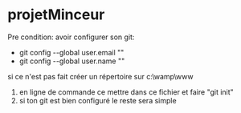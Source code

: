 projetMinceur
============

Pre condition: avoir configurer son git:
-  git config --global user.email ""
- git config --global user.name ""

si ce n'est pas fait créer un répertoire sur c:\wamp\www
1) en ligne de commande ce mettre dans ce fichier et faire "git init" 
2) si ton git est bien configuré le reste sera simple
